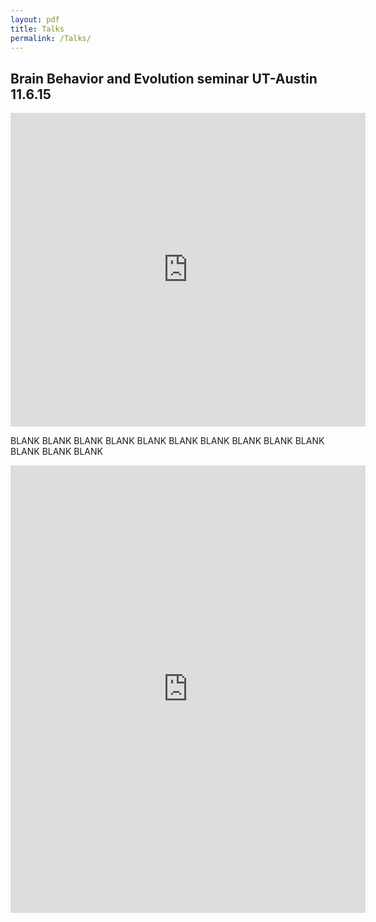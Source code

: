 ```yaml
---
layout: pdf
title: Talks
permalink: /Talks/
---
```



## Brain Behavior and Evolution seminar UT-Austin 11.6.15

<iframe src="http://wl.figshare.com/articles/1598199/embed?show_title=0" width="568" height="502" frameborder="0"></iframe>


BLANK
BLANK
BLANK
BLANK
BLANK
BLANK
BLANK
BLANK
BLANK
BLANK
BLANK
BLANK
BLANK

<iframe src="https://widgets.figshare.com/articles/3438551/embed?show_title=0" width="568" height="716" frameborder="0"></iframe>
